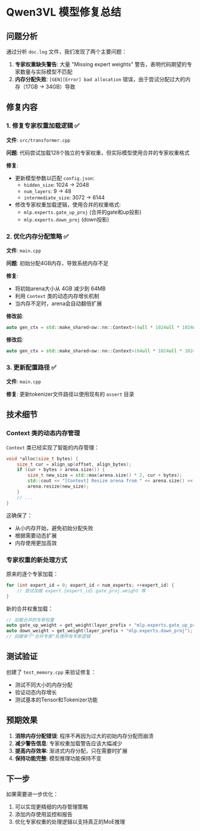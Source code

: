 # Qwen3VL 模型修复总结

## 问题分析

通过分析 `doc.log` 文件，我们发现了两个主要问题：

1. **专家权重缺失警告**: 大量 "Missing expert weights" 警告，表明代码期望的专家数量与实际模型不匹配
2. **内存分配失败**: `[GEN][Error] bad allocation` 错误，由于尝试分配过大的内存（17GB -> 34GB）导致

## 修复内容

### 1. 修复专家权重加载逻辑 ✅

**文件**: `src/transformer.cpp`

**问题**: 代码尝试加载128个独立的专家权重，但实际模型使用合并的专家权重格式

**修复**:
- 更新模型参数以匹配 `config.json`:
  - `hidden_size`: 1024 → 2048
  - `num_layers`: 9 → 48  
  - `intermediate_size`: 3072 → 6144
- 修改专家权重加载逻辑，使用合并的权重格式:
  - `mlp.experts.gate_up_proj` (合并的gate和up投影)
  - `mlp.experts.down_proj` (down投影)

### 2. 优化内存分配策略 ✅

**文件**: `main.cpp`

**问题**: 初始分配4GB内存，导致系统内存不足

**修复**:
- 将初始arena大小从 4GB 减少到 64MB
- 利用 `Context` 类的动态内存增长机制
- 当内存不足时，arena会自动翻倍扩展

**修改前**:
```cpp
auto gen_ctx = std::make_shared<ow::nn::Context>(4ull * 1024ull * 1024ull * 1024ull); // 4GB
```

**修改后**:
```cpp
auto gen_ctx = std::make_shared<ow::nn::Context>(64ull * 1024ull * 1024ull); // 64MB
```

### 3. 更新配置路径 ✅

**文件**: `main.cpp`

**修复**: 更新tokenizer文件路径以使用现有的 `assert` 目录

## 技术细节

### Context 类的动态内存管理

`Context` 类已经实现了智能的内存管理：

```cpp
void *alloc(size_t bytes) {
    size_t cur = align_up(offset, align_bytes);
    if (cur + bytes > arena.size()) {
        size_t new_size = std::max(arena.size() * 2, cur + bytes);
        std::cout << "[Context] Resize arena from " << arena.size() << " to " << new_size << std::endl;
        arena.resize(new_size);
    }
    // ...
}
```

这确保了：
- 从小内存开始，避免初始分配失败
- 根据需要动态扩展
- 内存使用更加高效

### 专家权重的新处理方式

原来的逐个专家加载：
```cpp
for (int expert_id = 0; expert_id < num_experts; ++expert_id) {
    // 尝试加载 expert.{expert_id}.gate_proj.weight 等
}
```

新的合并权重加载：
```cpp
// 加载合并的专家权重
auto gate_up_weight = get_weight(layer_prefix + "mlp.experts.gate_up_proj");
auto down_weight = get_weight(layer_prefix + "mlp.experts.down_proj");
// 创建单个"合并专家"处理所有专家逻辑
```

## 测试验证

创建了 `test_memory.cpp` 来验证修复：
- 测试不同大小的内存分配
- 验证动态内存增长
- 测试基本的Tensor和Tokenizer功能

## 预期效果

1. **消除内存分配错误**: 程序不再因为过大的初始内存分配而崩溃
2. **减少警告信息**: 专家权重加载警告应该大幅减少
3. **提高内存效率**: 渐进式内存分配，只在需要时扩展
4. **保持功能完整**: 模型推理功能保持不变

## 下一步

如果需要进一步优化：
1. 可以实现更精细的内存管理策略
2. 添加内存使用监控和报告
3. 优化专家权重的处理逻辑以支持真正的MoE推理